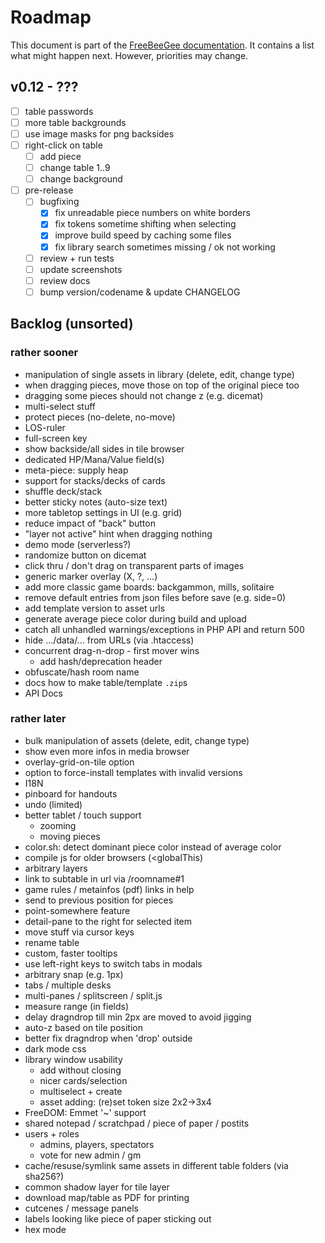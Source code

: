 # Roadmap

This document is part of the [FreeBeeGee documentation](DOCS.md). It contains a list what might happen next. However, priorities may change.

## v0.12 - ???

* [ ] table passwords
* [ ] more table backgrounds
* [ ] use image masks for png backsides
* [ ] right-click on table
  * [ ] add piece
  * [ ] change table 1..9
  * [ ] change background
* [ ] pre-release
  * [ ] bugfixing
    * [X] fix unreadable piece numbers on white borders
    * [X] fix tokens sometime shifting when selecting
    * [X] improve build speed by caching some files
    * [X] fix library search sometimes missing / ok not working
  * [ ] review + run tests
  * [ ] update screenshots
  * [ ] review docs
  * [ ] bump version/codename & update CHANGELOG

## Backlog (unsorted)

### rather sooner

* manipulation of single assets in library (delete, edit, change type)
* when dragging pieces, move those on top of the original piece too
* dragging some pieces should not change z (e.g. dicemat)
* multi-select stuff
* protect pieces (no-delete, no-move)
* LOS-ruler
* full-screen key
* show backside/all sides in tile browser
* dedicated HP/Mana/Value field(s)
* meta-piece: supply heap
* support for stacks/decks of cards
* shuffle deck/stack
* better sticky notes (auto-size text)
* more tabletop settings in UI (e.g. grid)
* reduce impact of "back" button
* "layer not active" hint when dragging nothing
* demo mode (serverless?)
* randomize button on dicemat
* click thru / don't drag on transparent parts of images
* generic marker overlay (X, ?, ...)
* add more classic game boards: backgammon, mills, solitaire
* remove default entries from json files before save (e.g. side=0)
* add template version to asset urls
* generate average piece color during build and upload
* catch all unhandled warnings/exceptions in PHP API and return 500
* hide .../data/... from URLs (via .htaccess)
* concurrent drag-n-drop - first mover wins
  * add hash/deprecation header
* obfuscate/hash room name
* docs how to make table/template `.zip`s
* API Docs

### rather later

* bulk manipulation of assets (delete, edit, change type)
* show even more infos in media browser
* overlay-grid-on-tile option
* option to force-install templates with invalid versions
* I18N
* pinboard for handouts
* undo (limited)
* better tablet / touch support
  * zooming
  * moving pieces
* color.sh: detect dominant piece color instead of average color
* compile js for older browsers (<globalThis)
* arbitrary layers
* link to subtable in url via /roomname#1
* game rules / metainfos (pdf) links in help
* send to previous position for pieces
* point-somewhere feature
* detail-pane to the right for selected item
* move stuff via cursor keys
* rename table
* custom, faster tooltips
* use left-right keys to switch tabs in modals
* arbitrary snap (e.g. 1px)
* tabs / multiple desks
* multi-panes / splitscreen / split.js
* measure range (in fields)
* delay dragndrop till min 2px are moved to avoid jigging
* auto-z based on tile position
* better fix dragndrop when 'drop' outside
* dark mode css
* library window usability
  * add without closing
  * nicer cards/selection
  * multiselect + create
  * asset adding: (re)set token size 2x2->3x4
* FreeDOM: Emmet '~' support
* shared notepad / scratchpad / piece of paper / postits
* users + roles
  * admins, players, spectators
  * vote for new admin / gm
* cache/resuse/symlink same assets in different table folders (via sha256?)
* common shadow layer for tile layer
* download map/table as PDF for printing
* cutcenes / message panels
* labels looking like piece of paper sticking out
* hex mode
